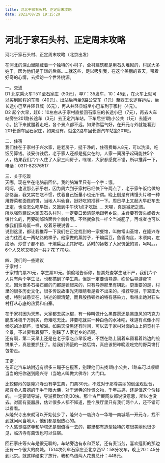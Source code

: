```yaml
---
title: 河北于家石头村、正定周末攻略  
date: 2021/08/29 19:15:20  
---
```

  
# 河北于家石头村、正定周末攻略  
河北于家石头村、正定周末攻略（北京出发）  
  
在河北的深山里隐藏着一个独特的小村子，全村建筑都是用石头堆砌的，村民大多姓于，因为他们是于谦的后裔……就这些，足以吸引我，在这个美丽的春天，带着好奇的心情，去探访一个世外桃源。  
  
一。交通  
D1 北京乘火车T511至石家庄（50元），早7：35发车，10：45到，在火车上就可以买到回程的车票（40元）。出站后再坐9路公交车（1元）至西王长途客运站，坐长途小巴至井陉县城（6元），再从井陉县城坐小巴车到于家村（4元）。  
D2 起个大早，赶6：10左右从于家村直接回石家庄的长途小巴（7元），再去火车站旁坐201路长途车（3元）去正定汽车站，下车后坐1路小公共（1元）去隆兴寺。接下来就腿着走吧，各个景点都不远。如果你运气好，在开元寺外就能看到201长途车回石家庄，如果没有，就坐2路车回长途汽车站坐201吧。  
  
二．住宿  
我们住在于家村于兴水家，是老房子，挺干净的，住宿费每人8元，可以洗澡，吃饭另算钱。谈妥价钱后，老于家人还都是挺实在的。人家一间房子起码能住5个人，结果我们六个人住了人家三间房子，嘿嘿，大家都感觉不错，所以推荐一下，电话：0311-82376517  
  
三．关于吃饭  
天哪，现在坐在电脑前回忆，我的脑海里只有一个字：饿。  
呵呵，也没那么邪乎啦，因为周六到于家村已经快下午两点了，老于家午饭给做的郃饹面，我又实在吃不惯，仗着自己饭量小也无所谓。晚上倒是有烤馒头片和一种用野菜和面做的饼，当地人叫仙食，挺好吃的推荐一下。周日早上又起大早赶车去正定，也没怎么吃早饭，又饿到中午快1点才吃饭……天哪，真是减肥之旅。  
所以强烈建议大家去石头村时，一定要口齿清楚地跟老乡说，主食要有馒头或者大饼什么的，再要碗郃饹面尝个新鲜啊。不然就象我一样全当减肥了，再或者也可以像我们家鸟蛋一样，咬着牙硬说香……  
说到这里，都让我推荐一下我们在正定找到的一家餐馆，叫做常山荟馆，在隆兴寺出门往西走一两站路的样子。他家做的蒸肘子，干煸扁豆，鱼香肉丝，木须肉，疙瘩汤，炒饼子都不错，干煸扁豆尤其好吃。适时的拯救了大家饥饿的胃，呵呵。。。6个人又吃又喝的一共才花了70块。  
  
四．我们的一些建议  
于家村：  
于家村门票20元，学生票10元。偷偷地告诉你，售票处查学生证不严，我们六个人只有两个学生证，也都搞到了学生票。但是一定要请导游，砍价后导游费10元。因为很多石楼石阁的门都是锁起来的，只有导游那里有钥匙。更重要的是，村里的很多历史文化，很多传说故事光凭眼睛看是看不出来的。推荐导游，于翠田大姐，特别诚恳实在，讲述的很清楚，而且殷扬顿挫的特有感染力，看得出她对石头村打从心底的热爱和自豪。  
  
在于家村因为天热，大家都去买冰棍，有一种叫做什么黑霹雳还是黑旋风的巧克力脆皮冰棍千万别买，奇难吃无比。非要吃就买一种白色的水冰吧，味道有点像小时候吃的冰葫芦，很解渴。如果天没黑还有时间，可以去于家村对面的山上俯览村子全景，不过要看着脚下，别踩了人家老乡的苗啊。  
还有啊，第二天早上还是在老于家吃点早饭吧，不然在路上隔着车窗看着路边的煎饼果子，真是要抓狂了。给我们俩饿的一路后悔，真应该把昨晚没吃完的野菜饼打包带走。  
  
正定：  
在正定汽车站附近有很多三蹦子在揽客，别理他们去找1路小公共，1路车可以顺顺当当的把你送到隆兴寺（当地人叫做大佛寺）大门口。  
  
比较郁闷的是隆兴寺没有学生票，门票30元，不过对于那尊美丽的倒坐观世音，那尊令人震撼的千手千眼大佛，对于满寺的珍贵文物，千年古迹，还是值这个价钱的。一定要请导游，导游费砍价到30块。那个古尸展网友都说没意思，所以也没去。对面有瓷器展，估计很多人都不知道，整个展厅里只有我们两个人，还不错可以看看。  
从隆兴寺出来就可以开始徒步了，隆兴寺—临济寺—华塔—南城墙—开元寺，找不到就问问当地人，他们都是很热心的。  
个人感觉临济寺和华塔还是很值得一去的，那里都有造型独特的塔很美丽也很少见，临济寺有斋饭也可以住宿。  
  
回石家庄等火车是很无聊的，车站旁边有永和豆浆，还有麦当劳，喜欢逛街的那边还有一个很大的商城。T514次列车石家庄至北京西17：58分发车，晚上20：45分到北京。就这样结束了旅行，我和鸟蛋两人花费总计：448元。  
  
